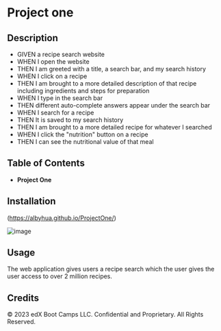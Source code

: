 # Project one
## Description

*  GIVEN a recipe search website
*  WHEN I open the website
*  THEN I am greeted with a title, a search bar, and my search history
*  WHEN I click on a recipe
*  THEN I am brought to a more detailed description of that recipe including ingredients and steps for preparation
*  WHEN I type in the search bar
*  THEN different auto-complete answers appear under the search bar
*  WHEN I search for a recipe
*  THEN It is saved to my search history
*  THEN I am brought to a more detailed recipe for whatever I searched
*  WHEN I click the "nutrition" button on a recipe
*  THEN I can see the nutritional value of that meal


## Table of Contents 

* **Project One**

## Installation

(https://albyhua.github.io/ProjectOne/)

![image](https://github.com/Albyhua/ProjectOne/assets/134178485/484a6ee0-2212-41d8-88a5-0ca3e98f7c10)


## Usage

The web application gives users a recipe search which the user gives the user access to over 2 million recipes. 

## Credits

© 2023 edX Boot Camps LLC. Confidential and Proprietary. All Rights Reserved.

